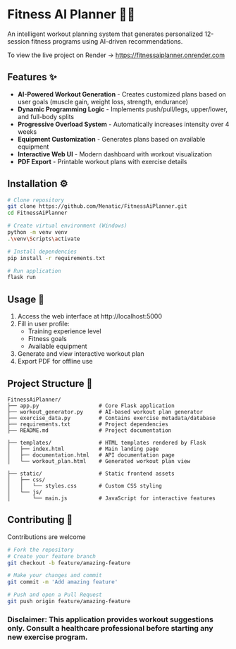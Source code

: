 # Fitness AI Planner 🤖💪

An intelligent workout planning system that generates personalized 12-session fitness programs using AI-driven recommendations.

To view the live project on Render -> https://fitnessaiplanner.onrender.com

## Features ✨
- **AI-Powered Workout Generation** - Creates customized plans based on user goals (muscle gain, weight loss, strength, endurance)
- **Dynamic Programming Logic** - Implements push/pull/legs, upper/lower, and full-body splits
- **Progressive Overload System** - Automatically increases intensity over 4 weeks
- **Equipment Customization** - Generates plans based on available equipment
- **Interactive Web UI** - Modern dashboard with workout visualization
- **PDF Export** - Printable workout plans with exercise details

## Installation ⚙️
```bash
# Clone repository
git clone https://github.com/Menatic/FitnessAiPlanner.git
cd FitnessAiPlanner

# Create virtual environment (Windows)
python -m venv venv
.\venv\Scripts\activate

# Install dependencies
pip install -r requirements.txt

# Run application
flask run
```

## Usage 🚀

1. Access the web interface at http://localhost:5000
2. Fill in user profile:
   - Training experience level
   - Fitness goals
   - Available equipment
3. Generate and view interactive workout plan
4. Export PDF for offline use


## Project Structure 📁

```graphsql
FitnessAiPlanner/
├── app.py                   # Core Flask application
├── workout_generator.py     # AI-based workout plan generator
├── exercise_data.py         # Contains exercise metadata/database
├── requirements.txt         # Project dependencies
├── README.md                # Project documentation

├── templates/               # HTML templates rendered by Flask
│   ├── index.html           # Main landing page
│   ├── documentation.html   # API documentation page
│   └── workout_plan.html    # Generated workout plan view

├── static/                  # Static frontend assets
│   ├── css/
│   │   └── styles.css       # Custom CSS styling
│   └── js/
│       └── main.js          # JavaScript for interactive features
```

## Contributing 🤝

Contributions are welcome 

```bash
# Fork the repository
# Create your feature branch
git checkout -b feature/amazing-feature

# Make your changes and commit
git commit -m 'Add amazing feature'

# Push and open a Pull Request
git push origin feature/amazing-feature
```

### Disclaimer: This application provides workout suggestions only. Consult a healthcare professional before starting any new exercise program.
